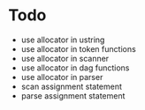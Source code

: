 # Todo
* use allocator in ustring
* use allocator in token functions
* use allocator in scanner
* use allocator in dag functions
* use allocator in parser
* scan assignment statement
* parse assignment statement